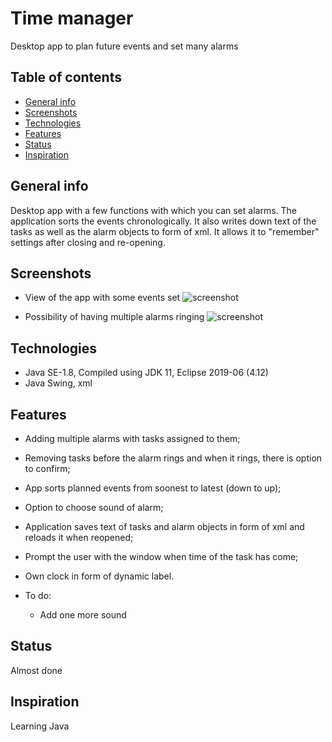 # Time manager
Desktop app to plan future events and set many alarms

## Table of contents
* [General info](#general-info)
* [Screenshots](#screenshots)
* [Technologies](#technologies)
* [Features](#features)
* [Status](#status)
* [Inspiration](#inspiration)


## General info
Desktop app with a few functions with which you can set alarms. The application sorts the events chronologically. It also writes down text of the tasks as well as the alarm objects to form of xml. It allows it to "remember" settings after closing and re-opening.

## Screenshots

* View of the app with some events set
![screenshot](https://user-images.githubusercontent.com/46251960/68644064-1b13f900-0514-11ea-83de-4a9895cd4e32.png)

* Possibility of having multiple alarms ringing
![screenshot](https://user-images.githubusercontent.com/46251960/68643883-7bef0180-0513-11ea-97b5-52f6f906694f.png)


## Technologies
* Java SE-1.8, Compiled using JDK 11, Eclipse 2019-06 (4.12)
* Java Swing, xml


## Features
* Adding multiple alarms with tasks assigned to them;
* Removing tasks before the alarm rings and when it rings, there is option to confirm;
* App sorts planned events from soonest to latest (down to up);
* Option to choose sound of alarm;
* Application saves text of tasks and alarm objects in form of xml and reloads it when reopened;
* Prompt the user with the window when time of the task has come;
* Own clock in form of dynamic label.

* To do:
    * Add one more sound

## Status
Almost done

## Inspiration
Learning Java
